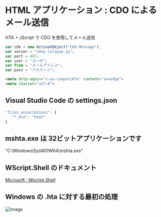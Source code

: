 # HTML アプリケーション : CDO によるメール送信
HTA + JScript で CDO を使用してメール送信
```javascript
var cdo = new ActiveXObject("CDO.Message");
var server = "smtp.lolipop.jp";
var port = 465;
var user = "ユーザ";
var from = "メールアドレス";
var pass = "パスワード";

```
```html
<meta http-equiv="x-ua-compatible" content="ie=edge">
<meta charset="utf-8">
```

## Visual Studio Code の settings.json
```javascript
"files.associations": {
   "*.hta": "html"
}
```
## mshta.exe は 32ビットアプリケーションです
"C:\Windows\SysWOW64\mshta.exe"

## WScript.Shell のドキュメント
[Microsoft : Wscript.Shell](https://docs.microsoft.com/ja-jp/previous-versions/windows/scripting/cc364436(v=msdn.10)?redirectedfrom=MSDN)

## Windows の .hta に対する最初の処理
![image](https://user-images.githubusercontent.com/1501327/131952940-51074047-948e-46db-be28-bfff88cc3f50.png)
